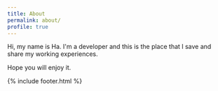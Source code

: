 ```yaml
---
title: About
permalink: about/
profile: true
---
```


Hi, my name is Ha. I'm a developer and this is the place that I save and share my working experiences.

Hope you will enjoy it.

{% include footer.html %}
